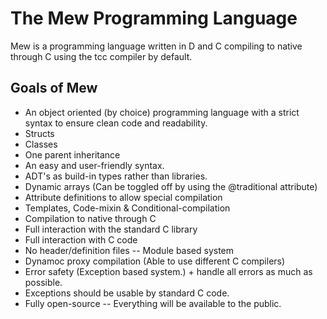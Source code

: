 # The Mew Programming Language
Mew is a programming language written in D and C compiling to native through C using the tcc compiler by default.

## Goals of Mew
* An object oriented (by choice) programming language with a strict syntax to ensure clean code and readability.
* Structs
* Classes
* One parent inheritance
* An easy and user-friendly syntax.
* ADT's as build-in types rather than libraries.
* Dynamic arrays (Can be toggled off by using the @traditional attribute)
* Attribute definitions to allow special compilation
* Templates, Code-mixin & Conditional-compilation
* Compilation to native through C
* Full interaction with the standard C library
* Full interaction with C code
* No header/definition files -- Module based system
* Dynamoc proxy compilation (Able to use different C compilers)
* Error safety (Exception based system.) + handle all errors as much as possible.
* Exceptions should be usable by standard C code.
* Fully open-source -- Everything will be available to the public.
